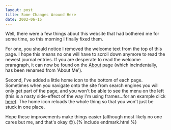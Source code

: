 ```yaml
---
layout: post
title: Some Changes Around Here
date: 2002-06-15
---
```


Well, there were a few things about this website that had bothered me for some time, so this morning I finally fixed them.

For one, you should notice I removed the welcome text from the top of this page. I hope this means no one will have to scroll down anymore to read the newest journal entries. If you are desperate to read the welcome praragraph, it can now be found on the [About](/about) page (which incindentally, has been renamed from 'About Me').

Second, I've added a little home icon to the bottom of each page. Sometimes when you navigate onto the site from search engines you will only get part of the page, and you won't be able to see the menu on the left (this is a nasty side-effect of the way I'm using frames...for an example click [here](/images/pets)). The home icon reloads the whole thing so that you won't just be stuck in one place.

Hope these improvements make things easier (although most likely no one cares but me, and that's okay 😊).{% include endmark.html %}